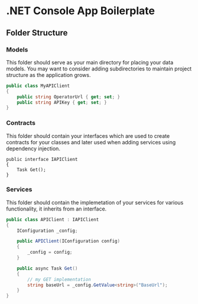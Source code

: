 ﻿# .NET Console App Boilerplate

## Folder Structure

### Models

This folder should serve as your main directory for placing your data models. You may want to consider adding subdirectories to maintain project structure as the application grows.

```csharp
public class MyAPIClient
{
	public string OperatorUrl { get; set; }
	public string APIKey { get; set; }
}
```

### Contracts

This folder should contain your interfaces which are used to create contracts for your classes and later used when adding services using dependency injection.

```
public interface IAPIClient
{
	Task Get();
}
```

### Services

This folder should contain the implemetation of your services for various functionality, it inherits from an interface.

```csharp
public class APIClient : IAPIClient
{
	IConfiguration _config;

	public APIClient(IConfiguration config)
	{
		_config = config;	
	}

	public async Task Get()
	{
		// my GET implementation
		string baseUrl = _config.GetValue<string>("BaseUrl");
	}
}
```